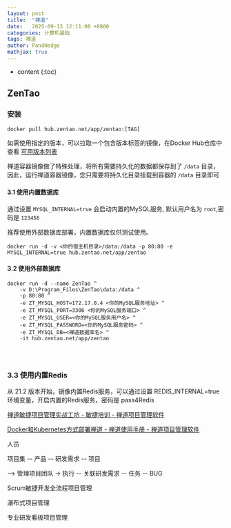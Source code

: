 ```yaml
---
layout: post
title:  "禅道"
date:   2025-09-13 12:11:00 +0800
categories: 计算机基础
tags: 禅道  
author: PandHedge
mathjax: true
---
```


* content
{:toc}


## ZenTao

### 安装

```dockerfile
docker pull hub.zentao.net/app/zentao:[TAG]
```

如需使用指定的版本，可以拉取一个包含版本标签的镜像，在Docker Hub仓库中查看 [可用版本列表](https://hub.docker.com/r/easysoft/quickon-zentao/tags/)

禅道容器镜像做了特殊处理，将所有需要持久化的数据都保存到了 `/data` 目录，因此，运行禅道容器镜像，您只需要将持久化目录挂载到容器的 `/data` 目录即可

#### 3.1 使用内置数据库

通过设置 `MYSQL_INTERNAL=true` 会启动内置的MySQL服务, 默认用户名为 `root`,密码是 `123456`

推荐使用外部数据库部署，内置数据库仅供测试使用。

```shell
docker run -d -v <你的宿主机目录>/data:/data -p 80:80 -e MYSQL_INTERNAL=true hub.zentao.net/app/zentao 
```

#### 3.2 使用外部数据库

```shell
docker run -d --name ZenTao ^
    -v D:\Program_Files\ZenTao\data:/data ^
    -p 80:80 ^
    -e ZT_MYSQL_HOST=172.17.0.4 <你的MySQL服务地址> ^
    -e ZT_MYSQL_PORT=3306 <你的MySQL服务端口> ^
    -e ZT_MYSQL_USER=<你的MySQL服务用户名> ^
    -e ZT_MYSQL_PASSWORD=<你的MySQL服务密码> ^
    -e ZT_MYSQL_DB=<禅道数据库名> ^
    -it hub.zentao.net/app/zentao 
    
    
    
```

### 3.3 使用内置Redis

从 21.2 版本开始，镜像内置Redis服务，可以通过设置 REDIS_INTERNAL=true 环境变量，开启内置的Redis服务，密码是 pass4Redis

[禅道敏捷项目管理实战工坊 - 敏捷培训 - 禅道项目管理软件](https://www.zentao.net/agiletrain/80326.html)

[Docker和Kubernetes方式部署禅道 - 禅道使用手册 - 禅道项目管理软件](https://www.zentao.net/book/zentaopms/docker-1111.html)



人员

项目集 -- 产品 -- 研发需求 -- 项目 

—> 管理项目团队 -> 执行 -- 关联研发需求 -- 任务 -- BUG 



Scrum敏捷开发全流程项目管理

瀑布式项目管理

专业研发看板项目管理
